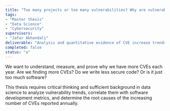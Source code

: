 ```yaml
---
title: "Too many projects or too many vulnerabilities? Why are vulnerabilities increasing each year?"
tags: 
- "Master thesis"
- "Data Science"
- "Cybersecurity"
supervisors:
- "Jafar Akhondali"
deliverable: "Analysis and quantitative evidence of CVE increase trends, data science findings"
completed: false
status: "a"
---
```


We want to understand, measure, and prove why we have more CVEs each year. Are we finding more CVEs? Do we write less secure code? Or is it just too much software?

This thesis requires critical thinking and sufficient background in data science to analyze vulnerability trends, correlate them with software development metrics, and determine the root causes of the increasing number of CVEs reported annually.